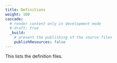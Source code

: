 ```yaml
---
title: Definitions
weight: 100
cascade:
  # render content only in development mode
  # draft: true
  _build:
    # prevent the publishing of the source files
    publishResources: false    
---
```



This lists the definition files.
